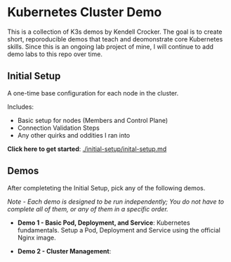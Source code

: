 # Kubernetes Cluster Demo
This is a collection of K3s demos by Kendell Crocker. The goal is to create short, reporoducible demos that teach and deomonstrate core Kubernetes skills.
Since this is an ongoing lab project of mine, I will continue to add demo labs to this repo over time.

## Initial Setup
A one-time base configuration for each node in the cluster.

Includes:
- Basic setup for nodes (Members and Control Plane) 
- Connection Validation Steps
- Any other quirks and oddities I ran into

**Click here to get started**: [./initial-setup/inital-setup.md](./initial-setup/initial-setup.md)


## Demos

After completeting the Initial Setup, pick any of the following demos.

*Note - Each demo is designed to be run independently; You do not have to complete all of them, or any of them in a specific order.*

- **Demo 1 - Basic Pod, Deployment, and Service**: Kubernetes fundamentals. Setup a Pod, Deployment and Service using the official Nginx image.

- **Demo 2 - Cluster Management**: